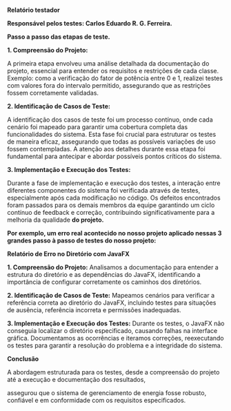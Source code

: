 **Relatório testador**

 

**Responsável pelos testes: Carlos Eduardo R. G. Ferreira.**

 

**Passo a passo das etapas de teste.**

 

**1\. Compreensão do Projeto:**

A primeira etapa envolveu uma análise detalhada da documentação do projeto, essencial para entender os requisitos e restrições de cada classe. Exemplo: como a verificação do fator de potência entre 0 e 1, realizei testes com valores fora do intervalo permitido, assegurando que as restrições fossem corretamente validadas.

**2\. Identificação de Casos de Teste:**

A identificação dos casos de teste foi um processo contínuo, onde cada cenário foi mapeado para garantir uma cobertura completa das funcionalidades do sistema. Esta fase foi crucial para estruturar os testes de maneira eficaz, assegurando que todas as possíveis variações de uso fossem contempladas. A atenção aos detalhes durante essa etapa foi fundamental para antecipar e abordar possíveis pontos críticos do sistema.

**3\. Implementação e Execução dos Testes:**

Durante a fase de implementação e execução dos testes, a interação entre diferentes componentes do sistema foi verificada através de testes, especialmente após cada modificação no código. Os defeitos encontrados foram passados para os demais membros da equipe garantindo um ciclo contínuo de feedback e correção, contribuindo significativamente para a melhoria da qualidade **do projeto.**

**Por exemplo, um erro real acontecido no nosso projeto aplicado nessas 3 grandes passo à passo de testes do nosso projeto:**

**Relatório de Erro no Diretório com JavaFX**

**1\. Compreensão do Projeto:** Analisamos a documentação para entender a estrutura do diretório e as dependências do JavaFX, identificando a importância de configurar corretamente os caminhos dos diretórios.

**2\. Identificação de Casos de Teste:** Mapeamos cenários para verificar a referência correta ao diretório do JavaFX, incluindo testes para situações de ausência, referência incorreta e permissões inadequadas.

**3\. Implementação e Execução dos Testes:** Durante os testes, o JavaFX não conseguia localizar o diretório especificado, causando falhas na interface gráfica. Documentamos as ocorrências e iteramos correções, reexecutando os testes para garantir a resolução do problema e a integridade do sistema.

 

 

 

 

 

 

**Conclusão**

A abordagem estruturada para os testes, desde a compreensão do projeto até a execução e documentação dos resultados,

assegurou que o sistema de gerenciamento de energia fosse robusto, confiável e em conformidade com os requisitos especificados.

